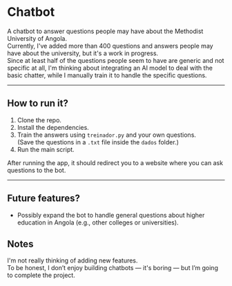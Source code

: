 # Chatbot

A chatbot to answer questions people may have about the Methodist University of Angola.  
Currently, I've added more than 400 questions and answers people may have about the university, but it's a work in progress.  
Since at least half of the questions people seem to have are generic and not specific at all, I'm thinking about integrating an AI model to deal with the basic chatter, while I manually train it to handle the specific questions.

---

## How to run it?

1. Clone the repo.  
2. Install the dependencies.  
3. Train the answers using `treinador.py` and your own questions.  
   (Save the questions in a `.txt` file inside the `dados` folder.)  
4. Run the main script.

After running the app, it should redirect you to a website where you can ask questions to the bot.

---

## Future features?

- Possibly expand the bot to handle general questions about higher education in Angola (e.g., other colleges or universities).  

## Notes

I'm not really thinking of adding new features.  
To be honest, I don’t enjoy building chatbots — it's boring — but I’m going to complete the project.
